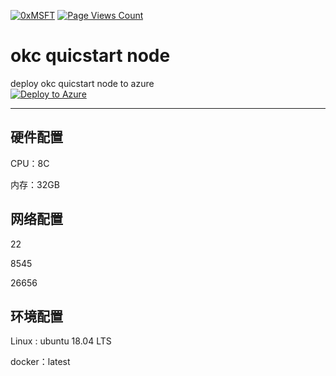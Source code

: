 [![0xMSFT](https://img.shields.io/badge/0xMSFT-4okc-orange)](https://img.shields.io/badge/0xMSFT-4okc-orange) [![Page Views Count](https://badges.toozhao.com/badges/01GSG3V8SAQJYN4RW7V32RC4NK/green.svg)](https://badges.toozhao.com/stats/01GSG3V8SAQJYN4RW7V32RC4NK "View Count") 

# okc quicstart node

deploy okc quicstart node to azure <br>
[![Deploy to Azure](https://aka.ms/deploytoazurebutton)](https://portal.azure.com/#create/Microsoft.Template/uri/https%3A%2F%2Fraw.githubusercontent.com%2F0xMSDN%2Fbuidl-4okc%2Fmain%2Ftemplate.json)

---

## 硬件配置

CPU：8C

内存：32GB

## 网络配置

22

8545

26656

## 环境配置

Linux : ubuntu 18.04 LTS

docker：latest